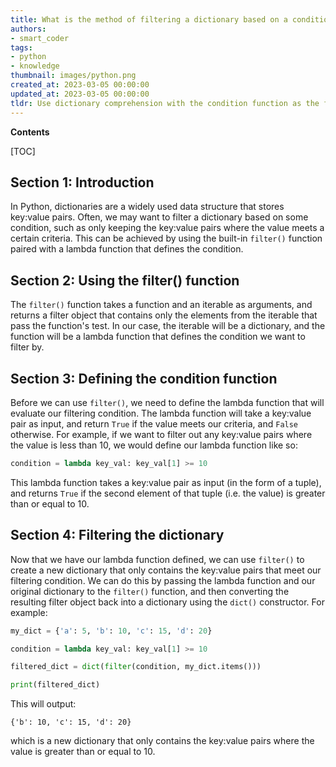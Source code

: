 ```yaml
---
title: What is the method of filtering a dictionary based on a condition function that is arbitrary?
authors:
- smart_coder
tags:
- python
- knowledge
thumbnail: images/python.png
created_at: 2023-03-05 00:00:00
updated_at: 2023-03-05 00:00:00
tldr: Use dictionary comprehension with the condition function as the filtering condition.
---
```


**Contents**

[TOC]

## Section 1: Introduction
In Python, dictionaries are a widely used data structure that stores key:value pairs. Often, we may want to filter a dictionary based on some condition, such as only keeping the key:value pairs where the value meets a certain criteria. This can be achieved by using the built-in `filter()` function paired with a lambda function that defines the condition.

## Section 2: Using the filter() function
The `filter()` function takes a function and an iterable as arguments, and returns a filter object that contains only the elements from the iterable that pass the function's test. In our case, the iterable will be a dictionary, and the function will be a lambda function that defines the condition we want to filter by.

## Section 3: Defining the condition function
Before we can use `filter()`, we need to define the lambda function that will evaluate our filtering condition. The lambda function will take a key:value pair as input, and return `True` if the value meets our criteria, and `False` otherwise. For example, if we want to filter out any key:value pairs where the value is less than 10, we would define our lambda function like so:

```python
condition = lambda key_val: key_val[1] >= 10
```

This lambda function takes a key:value pair as input (in the form of a tuple), and returns `True` if the second element of that tuple (i.e. the value) is greater than or equal to 10.

## Section 4: Filtering the dictionary
Now that we have our lambda function defined, we can use `filter()` to create a new dictionary that only contains the key:value pairs that meet our filtering condition. We can do this by passing the lambda function and our original dictionary to the `filter()` function, and then converting the resulting filter object back into a dictionary using the `dict()` constructor. For example:

```python
my_dict = {'a': 5, 'b': 10, 'c': 15, 'd': 20}

condition = lambda key_val: key_val[1] >= 10

filtered_dict = dict(filter(condition, my_dict.items()))

print(filtered_dict)
```

This will output:

```
{'b': 10, 'c': 15, 'd': 20}
```

which is a new dictionary that only contains the key:value pairs where the value is greater than or equal to 10.
